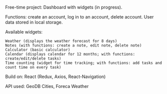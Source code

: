 

Free-time project: Dashboard with widgets (in progress).

Functions: create an account, log in to an account, delete account. User data stored in local storage.

Available widgets:

    Weather (displays the weather forecast for 8 days)
    Notes (with functions: create a note, edit note, delete note)
    Calculator (basic calculator)
    Calendar (displays calendar for 12 months; with functions: create/edit/delete tasks)
    Time counting (widget for time tracking; with functions: add tasks and count time on every task)

Build on: React (Redux, Axios, React-Navigation)

API used: GeoDB Cities, Foreca Weather
